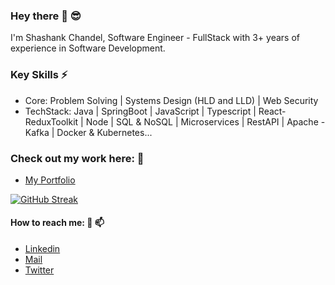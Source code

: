### Hey there 👋 😎

I'm Shashank Chandel, Software Engineer - FullStack with 3+ years of experience in Software Development.

### Key Skills ⚡ 
- Core: Problem Solving | Systems Design (HLD and LLD) | Web Security
- TechStack: Java | SpringBoot | JavaScript | Typescript | React-ReduxToolkit | Node | SQL & NoSQL | Microservices | RestAPI | Apache - Kafka | Docker & Kubernetes...

### Check out my work here: 🔭
- [My Portfolio](https://shashank-portfolio-one.vercel.app/)



<!-- [![Hits](https://hits.seeyoufarm.com/api/count/incr/badge.svg?url=https%3A%2F%2Fgithub.com%2Fshashankch&count_bg=%231139DC&title_bg=%23D21786&icon=github.svg&icon_color=%23E7E7E7&title=VISITS&edge_flat=false)](https://hits.seeyoufarm.com) -->

[![GitHub Streak](https://streak-stats.demolab.com?user=shashankch&mode=weekly&theme=dark&hide_border=true&fire=571EDD)](https://git.io/streak-stats)

#### How to reach me: 💬 📫
- [Linkedin](https://www.linkedin.com/in/shashank0705/)
- [Mail](shashakchandel@gmail.com)
- [Twitter]()
<!--
**shashankch/shashankch** is a ✨ _special_ ✨ repository because its `README.md` (this file) appears on your GitHub profile.

Here are some ideas to get you started:

- 🔭 I’m currently working on ...
- 🌱 I’m currently learning ...
- 👯 I’m looking to collaborate on ...
- 🤔 I’m looking for help with ...
- 💬 Ask me about ...
- 📫 How to reach me: ...
- 😄 Pronouns: ...
- ⚡ Fun fact: ...
-->
